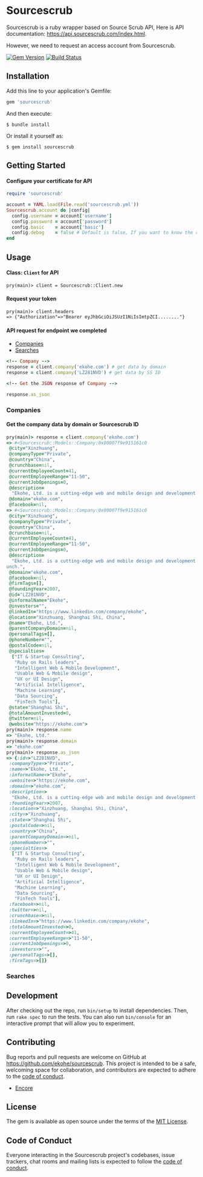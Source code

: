 # Sourcescrub

Sourcescrub is a ruby wrapper based on Source Scrub API, Here is API documentation: https://api.sourcescrub.com/index.html.

However, we need to request an access account from Sourcescrub.

[![Gem Version](https://badge.fury.io/rb/sourcescrub.svg)](https://badge.fury.io/rb/sourcescrub)
[![Build Status](https://travis-ci.org/ekohe/sourcescrub.svg?branch=master)](https://travis-ci.org/ekohe/sourcescrub)

## Installation

Add this line to your application's Gemfile:

```ruby
gem 'sourcescrub'
```

And then execute:

    $ bundle install

Or install it yourself as:

    $ gem install sourcescrub

## Getting Started

#### Configure your certificate for API

```ruby
require 'sourcescrub'

account = YAML.load(File.read('sourcescrub.yml'))
Sourcescrub.account do |config|
  config.username = account['username']
  config.password = account['password']
  config.basic    = account['basic']
  config.debug    = false # Default is false, If you want to know the request information, can set the debug = true
end
```

## Usage

#### Class: `Client` for API

```
pry(main)> client = Sourcescrub::Client.new
```

#### Request your token

```
pry(main)> client.headers
=> {"Authorization"=>"Bearer eyJhbGciOiJSUzI1NiIsImtpZCI........"}
```

#### API request for endpoint we completed

- [Companies](https://github.com/ekohe/sourcescrub#companies)
- [Searches](https://github.com/ekohe/sourcescrub#searches)

```ruby
<!-- Company -->
response = client.company('ekohe.com') # get data by domain
response = client.company('LZ281NVD') # get data by SS ID

<!-- Get the JSON response of Company -->

response.as_json
```

### Companies

####  Get the company data by domain or Sourcescrub ID

```ruby
pry(main)> response = client.company('ekohe.com')
=> #<Sourcescrub::Models::Company:0x00007f9e915161c0
 @city="Xinzhuang",
 @companyType="Private",
 @country="China",
 @crunchbase=nil,
 @currentEmployeeCount=41,
 @currentEmployeeRange="11-50",
 @currentJobOpenings=0,
 @description=
  "Ekohe, Ltd. is a cutting-edge web and mobile design and development agency. It specialize in digital strategy, innovative technology and user-centered design experiences from conceptualization to market launch.",
 @domain="ekohe.com",
 @facebook=nil,
=> #<Sourcescrub::Models::Company:0x00007f9e915161c0
 @city="Xinzhuang",
 @companyType="Private",
 @country="China",
 @crunchbase=nil,
 @currentEmployeeCount=41,
 @currentEmployeeRange="11-50",
 @currentJobOpenings=0,
 @description=
  "Ekohe, Ltd. is a cutting-edge web and mobile design and development agency. It specialize in digital strategy, innovative technology and user-centered design experiences from conceptualization to market la
unch.",
 @domain="ekohe.com",
 @facebook=nil,
 @firmTags=[],
 @foundingYear=2007,
 @id="LZ281NVD",
 @informalName="Ekohe",
 @investors="",
 @linkedIn="https://www.linkedin.com/company/ekohe",
 @location="Xinzhuang, Shanghai Shi, China",
 @name="Ekohe, Ltd.",
 @parentCompanyDomain=nil,
 @personalTags=[],
 @phoneNumber="",
 @postalCode=nil,
 @specialties=
  ["IT & Startup Consulting",
   "Ruby on Rails leaders",
   "Intelligent Web & Mobile Development",
   "Usable Web & Mobile design",
   "UX or UI Design",
   "Artificial Intelligence",
   "Machine Learning",
   "Data Sourcing",
   "FinTech Tools"],
 @state="Shanghai Shi",
 @totalAmountInvested=0,
 @twitter=nil,
 @website="https://ekohe.com">
pry(main)> response.name
=> "Ekohe, Ltd."
pry(main)> response.domain
=> "ekohe.com"
pry(main)> response.as_json
=> {:id=>"LZ281NVD",
 :companyType=>"Private",
 :name=>"Ekohe, Ltd.",
 :informalName=>"Ekohe",
 :website=>"https://ekohe.com",
 :domain=>"ekohe.com",
 :description=>
  "Ekohe, Ltd. is a cutting-edge web and mobile design and development agency. It specialize in digital strategy, innovative technology and user-centered design experiences from conceptualization to market launch.",
 :foundingYear=>2007,
 :location=>"Xinzhuang, Shanghai Shi, China",
 :city=>"Xinzhuang",
 :state=>"Shanghai Shi",
 :postalCode=>nil,
 :country=>"China",
 :parentCompanyDomain=>nil,
 :phoneNumber=>"",
 :specialties=>
  ["IT & Startup Consulting",
   "Ruby on Rails leaders",
   "Intelligent Web & Mobile Development",
   "Usable Web & Mobile design",
   "UX or UI Design",
   "Artificial Intelligence",
   "Machine Learning",
   "Data Sourcing",
   "FinTech Tools"],
 :facebook=>nil,
 :twitter=>nil,
 :crunchbase=>nil,
 :linkedIn=>"https://www.linkedin.com/company/ekohe",
 :totalAmountInvested=>0,
 :currentEmployeeCount=>41,
 :currentEmployeeRange=>"11-50",
 :currentJobOpenings=>0,
 :investors=>"",
 :personalTags=>[],
 :firmTags=>[]}
```

### Searches

## Development

After checking out the repo, run `bin/setup` to install dependencies. Then, run `rake spec` to run the tests. You can also run `bin/console` for an interactive prompt that will allow you to experiment.

## Contributing

Bug reports and pull requests are welcome on GitHub at https://github.com/ekohe/sourcescrub. This project is intended to be a safe, welcoming space for collaboration, and contributors are expected to adhere to the [code of conduct](https://github.com/ekohe/sourcescrub/blob/master/CODE_OF_CONDUCT.md).

- [Encore](https://github.com/encoreshao)

## License

The gem is available as open source under the terms of the [MIT License](https://opensource.org/licenses/MIT).

## Code of Conduct

Everyone interacting in the Sourcescrub project's codebases, issue trackers, chat rooms and mailing lists is expected to follow the [code of conduct](https://github.com/ekohe/sourcescrub/blob/master/CODE_OF_CONDUCT.md).
